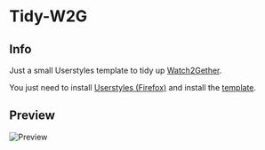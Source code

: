 # Tidy-W2G

## Info

Just a small Userstyles template to tidy up [Watch2Gether](https://w2g.tv/de).

You just need to install [Userstyles (Firefox)](https://addons.mozilla.org/en-US/firefox/addon/styl-us/) and install the [template](https://userstyles.world/style/11436/tidy-w2g).

## Preview

![Preview](images/preview.jpg)
